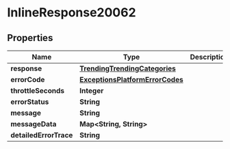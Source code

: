 
# InlineResponse20062

## Properties
Name | Type | Description | Notes
------------ | ------------- | ------------- | -------------
**response** | [**TrendingTrendingCategories**](TrendingTrendingCategories.md) |  |  [optional]
**errorCode** | [**ExceptionsPlatformErrorCodes**](ExceptionsPlatformErrorCodes.md) |  |  [optional]
**throttleSeconds** | **Integer** |  |  [optional]
**errorStatus** | **String** |  |  [optional]
**message** | **String** |  |  [optional]
**messageData** | **Map&lt;String, String&gt;** |  |  [optional]
**detailedErrorTrace** | **String** |  |  [optional]



